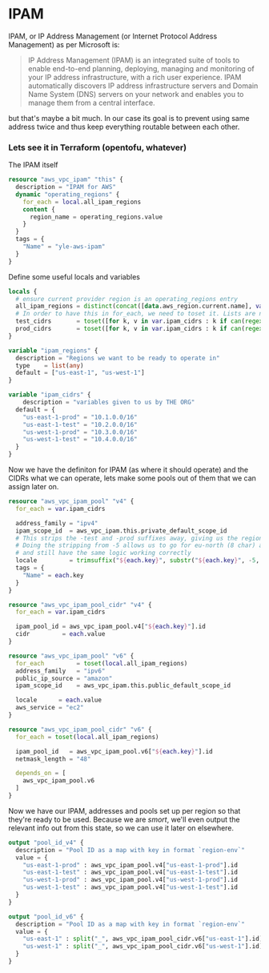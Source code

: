 # IPAM

IPAM, or IP Address Management (or Internet Protocol Address Management) as per Microsoft is:
> IP Address Management (IPAM) is an integrated suite of tools to enable end-to-end planning, deploying, managing and monitoring of your IP address infrastructure, with a rich user experience. IPAM automatically discovers IP address infrastructure servers and Domain Name System (DNS) servers on your network and enables you to manage them from a central interface.

but that's maybe a bit much. In our case its goal is to prevent using same address twice and thus keep everything routable between each other.

### Lets see it in Terraform (opentofu, whatever)
The IPAM itself

```terraform
resource "aws_vpc_ipam" "this" {
  description = "IPAM for AWS"
  dynamic "operating_regions" {
    for_each = local.all_ipam_regions
    content {
      region_name = operating_regions.value
    }
  }
  tags = {
    "Name" = "yle-aws-ipam"
  }
}
```

Define some useful locals and variables

```terraform
locals {
  # ensure current provider region is an operating_regions entry
  all_ipam_regions = distinct(concat([data.aws_region.current.name], var.ipam_regions))
  # In order to have this in for_each, we need to toset it. Lists are not allowed in for_each
  test_cidrs       = toset([for k, v in var.ipam_cidrs : k if can(regex("test", k))])
  prod_cidrs       = toset([for k, v in var.ipam_cidrs : k if can(regex("prod", k))])
}

variable "ipam_regions" {
  description = "Regions we want to be ready to operate in"
  type    = list(any)
  default = ["us-east-1", "us-west-1"]
}

variable "ipam_cidrs" {
	description = "variables given to us by THE ORG"
  default = {
    "us-east-1-prod" = "10.1.0.0/16"
    "us-east-1-test" = "10.2.0.0/16"
    "us-west-1-prod" = "10.3.0.0/16"
    "us-west-1-test" = "10.4.0.0/16"
  }
}
```

Now we have the definiton for IPAM (as where it should operate) and the CIDRs what we can operate, lets make some pools out of them that we can assign later on.

```terraform
resource "aws_vpc_ipam_pool" "v4" {
  for_each = var.ipam_cidrs

  address_family = "ipv4"
  ipam_scope_id  = aws_vpc_ipam.this.private_default_scope_id
  # This strips the -test and -prod suffixes away, giving us the region from key.
  # Doing the stripping from -5 allows us to go for eu-north (8 char) and us-east (7 char)
  # and still have the same logic working correctly
  locale         = trimsuffix("${each.key}", substr("${each.key}", -5, 0))
  tags = {
    "Name" = each.key
  }
}

resource "aws_vpc_ipam_pool_cidr" "v4" {
  for_each = var.ipam_cidrs

  ipam_pool_id = aws_vpc_ipam_pool.v4["${each.key}"].id
  cidr         = each.value
}

resource "aws_vpc_ipam_pool" "v6" {
  for_each         = toset(local.all_ipam_regions)
  address_family   = "ipv6"
  public_ip_source = "amazon"
  ipam_scope_id    = aws_vpc_ipam.this.public_default_scope_id

  locale      = each.value
  aws_service = "ec2"
}

resource "aws_vpc_ipam_pool_cidr" "v6" {
  for_each = toset(local.all_ipam_regions)

  ipam_pool_id   = aws_vpc_ipam_pool.v6["${each.key}"].id
  netmask_length = "48"

  depends_on = [
    aws_vpc_ipam_pool.v6
  ]
}
```

Now we have our IPAM, addresses and pools set up per region so that they're ready to be used. Because we are *smort*, we'll even output the relevant info out from this state, so we can use it later on elsewhere.

```terraform
output "pool_id_v4" {
  description = "Pool ID as a map with key in format `region-env`"
  value = {
    "us-east-1-prod" : aws_vpc_ipam_pool.v4["us-east-1-prod"].id
    "us-east-1-test" : aws_vpc_ipam_pool.v4["us-east-1-test"].id
    "us-west-1-prod" : aws_vpc_ipam_pool.v4["us-west-1-prod"].id
    "us-west-1-test" : aws_vpc_ipam_pool.v4["us-west-1-test"].id
  }
}

output "pool_id_v6" {
  description = "Pool ID as a map with key in format `region-env`"
  value = {
    "us-east-1" : split("_", aws_vpc_ipam_pool_cidr.v6["us-east-1"].id)[1]
    "us-west-1" : split("_", aws_vpc_ipam_pool_cidr.v6["us-west-1"].id)[1]
  }
}
```